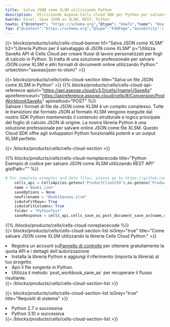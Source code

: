 ```yaml
---
title:  Salva JSON come XLSM utilizzando Python
description:  Utilizzando Aspose.Cells Cloud SDK per Python per salvare il file in formato JSON come file in formato XLSM.
kwords: Excel, Save JSON as XLSM, REST, Python
howto: {"@context": "https://schema.org","@type": "HowTo","name": "How to save JSON as XLSM using the Cells Cloud Python library.","description": "How to save JSON as XLSM using the Cells Cloud Python library.","image": {"@type": "ImageObject"},"url": "/python/saveas/json-to-xlsm/","step": [{ "@type": "HowToStep","name": "How to save JSON as XLSM using the Cells Cloud Python library. step 1", "image": {"@type": "ImageObject",},"url": "/python/saveas/json-to-xlsm/","text": "Register an account at <a href='https://dashboard.aspose.cloud/'>Dashboard</a> to get free API quota & authorization details",},{ "@type": "HowToStep","name": "How to save JSON as XLSM using the Cells Cloud Python library. step 1", "image": {"@type": "ImageObject",},"url": "/python/saveas/json-to-xlsm/","text": "Install Python library and add the reference (import the library) to your project.",},{ "@type": "HowToStep","name": "How to save JSON as XLSM using the Cells Cloud Python library. step 1", "image": {"@type": "ImageObject",},"url": "/python/saveas/json-to-xlsm/","text": "Open the source file in Python.",},{ "@type": "HowToStep","name": "How to save JSON as XLSM using the Cells Cloud Python library. step 1", "image": {"@type": "ImageObject",},"url": "/python/saveas/json-to-xlsm/","text": "Use the `post_workbook_save_as` method to retrieve the resulting stream.",}, ],"supply": {"@type": "HowToSupply","name": "document"},"tool": [{"@type": "HowToTool","name": "PyCharm, Visual Studio Code, Sublime, Eclipse"},{"@type": "HowToTool","name": "Aspose Cells"}],"totalTime": "PT6M"}
fqa: {"@context":"https://schema.org","@type":"FAQPage","mainEntity":[{"@type":"Question","name":"Why save file as other formats file in C# using REST API?","acceptedAnswer":{"@type":"Answer","text":"Documents are encoded in many ways, and some files may be incompatible with the software you use. To open and read such files, just save them as appropriate file formats.<br/><ol><li>Install .NET SDK and add the reference (import the library) to your project.</li><li>Open the source file in C# using REST API.</li><li>Call the PostWorkbookSaveAsRequest() method, passing an output filename with required extension.</li><li>Get the result of save as a separate file.</li></ol>"}},{"@type":"Question","name":"What file formats can I save as with your C# library?","acceptedAnswer":{"@type":"Answer","text":"We support a variety of file formats for conversion using .NET library, including XLSX, Excel, xls , PDF, CSV, HTML, Markdown, XML, PNG, JPG, TIFF, Json, TXT and many more."}},{"@type":"Question","name":"What is the maximum allowed file size for conversion using this .NET library?","acceptedAnswer":{"@type":"Answer","text":"There are no file size limits for format conversions using .NET library."}}]}
---
```

{{< blocks/products/cells/cells-cloud-banner h1="Salva JSON come XLSM" h2="Libreria Python per il salvataggio di JSON come XLSM" p="Utilizza SaveAs API di Cells Cloud per creare flussi di lavoro personalizzati per fogli di calcolo in Python. Si tratta di una soluzione professionale per salvare JSON come XLSM e altri formati di documenti online utilizzando Python." urlsection="saveas/json-to-xlsm/" >}}

{{< blocks/products/cells/cells-cloud-section title="Salva un file JSON come XLSM in Python" >}}
{{% blocks/products/cells/cells-cloud-api-reference apiurl="https://api.aspose.cloud/v3.0/cells/{name}/SaveAs" apireferenceurl="https://apireference.aspose.cloud/cells/#/Conversion/PostWorkbookSaveAs" apimethod="POST" %}}
<br/>
Salvare i formati di file da JSON come XLSM è un compito complesso. Tutte le transizioni dal formato JSON al formato XLSM vengono eseguite dal nostro SDK Python mantenendo il contenuto strutturale e logico principale del foglio di calcolo JSON di origine. La nostra libreria Python è una soluzione professionale per salvare online JSON come file XLSM. Questo Cloud SDK offre agli sviluppatori Python funzionalità potenti e un output XLSM perfetto.

{{< /blocks/products/cells/cells-cloud-section >}}

{{% blocks/products/cells/cells-cloud-noreplacecode title="Python Esempio di codice per salvare JSON come XLSM utilizzando REST API" gistPath="" %}}
  
```python
# For complete examples and data files, please go to https://github.com/aspose-cells-cloud/aspose-cells-cloud-python/
    cells_api = CellsApi(os.getenv('ProductClientId'),os.getenv('ProductClientSecret'))
    name ='Book1.json'    
    saveOptions = None
    newfilename = "Book1Saveas.xlsm"
    isAutoFitRows= True
    isAutoFitColumns= True
    folder = "PythonTest"
    saveResponse = cells_api.cells_save_as_post_document_save_as(name,save_options=saveOptions, newfilename=(folder +'/' + newfilename),folder=folder)
```
  
{{% /blocks/products/cells/cells-cloud-noreplacecode %}}
<br/>
{{< blocks/products/cells/cells-cloud-section-list isGrey="true" title="Come salvare JSON come XLSM utilizzando la libreria Cells Cloud Python." >}}
<li> Registra un account su<a href="https://dashboard.aspose.cloud/">Pannello di controllo</a> per ottenere gratuitamente la quota API e i dettagli dell'autorizzazione</li>
<li>Installa la libreria Python e aggiungi il riferimento (importa la libreria) al tuo progetto.</li>
<li>Apri il file sorgente in Python.</li>
<li>Utilizza il metodo `post_workbook_save_as` per recuperare il flusso risultante.</li>
{{< /blocks/products/cells/cells-cloud-section-list >}}

{{< blocks/products/cells/cells-cloud-section-list isGrey="true" title="Requisiti di sistema" >}}
<li>Python 2.7 o successiva</li>
<li>Python 3.10 o successiva</li>
{{< /blocks/products/cells/cells-cloud-section-list >}}
